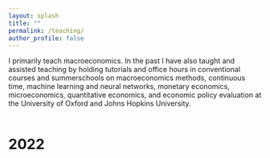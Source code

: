 ```yaml
---
layout: splash
title: ""
permalink: /teaching/
author_profile: false
---
```


I primarily teach macroeconomics. In the past I have also taught and assisted teaching by holding tutorials and office hours in conventional courses and summerschools on macroeconomics methods, continuous time, machine learning and neural networks, monetary economics, microeconomics, quantitative economics, and economic policy evaluation at the University of Oxford and Johns Hopkins University. 
<br />
<br />
 # 2022


<br />
<br />
<br />
<br />
<br />
<br />
<br />
<br />
<br />
<br />
<br />
<br />
<br />
<br />
<br />
<br />
<br />
<br />
<br />
<br />
<br />
<br />
<br />
<br />
<br />
<br />
<br />
<br />


<!--
{% include base_path %}

{% for post in site.teaching reversed %}
  {% include archive-single.html %}
{% endfor %}
-->
